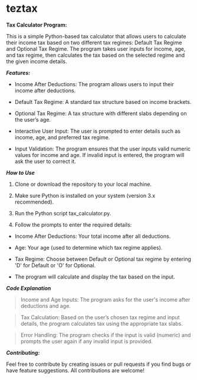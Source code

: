 # teztax
**Tax Calculator Program:**

This is a simple Python-based tax calculator that allows users to calculate their income tax based on two different tax regimes: Default Tax Regime and Optional Tax Regime. The program takes user inputs for income, age, and tax regime, then calculates the tax based on the selected regime and the given income details.

***Features:***

- Income After Deductions: The program allows users to input their income after deductions.

- Default Tax Regime: A standard tax structure based on income brackets.

- Optional Tax Regime: A tax structure with different slabs depending on the user’s age.

- Interactive User Input: The user is prompted to enter details such as income, age, and preferred tax regime.

- Input Validation: The program ensures that the user inputs valid numeric values for income and age. If invalid input is entered, the program will ask the user to correct it.

***How to Use***

1. Clone or download the repository to your local machine.

2. Make sure Python is installed on your system (version 3.x recommended).

3. Run the Python script tax_calculator.py.

4. Follow the prompts to enter the required details:

  * Income After Deductions: Your total income after all deductions.

  * Age: Your age (used to determine which tax regime applies).

  * Tax Regime: Choose between Default or Optional tax regime by entering 'D' for Default or 'O' for Optional.

  * The program will calculate and display the tax based on the input.

***Code Explanation***
> Income and Age Inputs: The program asks for the user's income after deductions and age.

> Tax Calculation: Based on the user’s chosen tax regime and input details, the program calculates tax using the appropriate tax slabs.

> Error Handling: The program checks if the input is valid (numeric) and prompts the user again if any invalid input is provided.

***Contributing:***

Feel free to contribute by creating issues or pull requests if you find bugs or have feature suggestions. All contributions are welcome!
